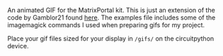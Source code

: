 An animated GIF for the MatrixPortal kit.  This is just an extension of the code by Gamblor21 found [here](https://adafruit-playground.com/u/Gamblor21/pages/circuitpython-animated-gifs-on-a-matrix-portal).  The examples file includes some of the imagemagick commands I used when preparing gifs for my project.

Place your gif files sized for your display in `/gifs/` on the circuitpython device.
